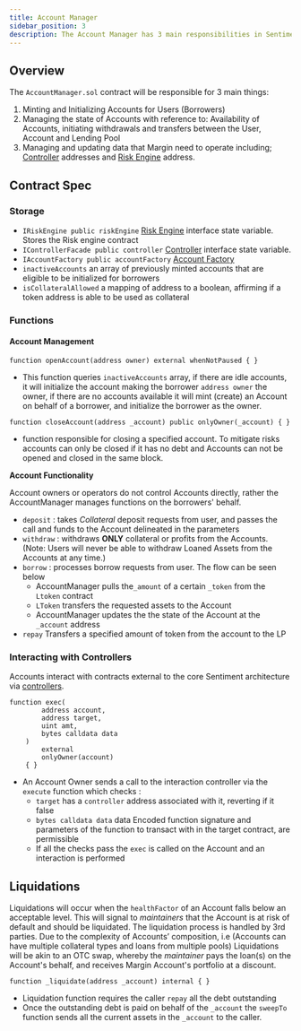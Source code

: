 ```yaml
---
title: Account Manager
sidebar_position: 3
description: The Account Manager has 3 main responsibilities in Sentiment
---
```


## **Overview**

The `AccountManager.sol` contract will be responsible for 3 main things:

1. Minting and Initializing Accounts for Users (Borrowers)
2. Managing the state of Accounts with reference to: Availability of Accounts, initiating withdrawals and transfers between the User, Account and Lending Pool
3. Managing and updating data that Margin need to operate including; [Controller](../controllers/controller.md) addresses and [Risk Engine](riskEngine.md) address.

## Contract Spec

### Storage

- `IRiskEngine public riskEngine` [Risk Engine](riskEngine.md) interface state variable. Stores the Risk engine contract
- `IControllerFacade public controller` [Controller](../controllers/controller.md) interface state variable.
- `IAccountFactory public accountFactory` [Account Factory](accountFactory.md)
- `inactiveAccounts` an array of previously minted accounts that are eligible to be initialized for borrowers
- `isCollateralAllowed` a mapping of address to a boolean, affirming if a token address is able to be used as collateral

### Functions

#### Account Management

```solidity
function openAccount(address owner) external whenNotPaused { }
```

- This function queries `inactiveAccounts` array, if there are idle accounts, it will initialize the account making the borrower `address owner` the owner, if there are no accounts available it will mint (create) an Account on behalf of a borrower, and initialize the borrower as the owner.

```solidity
function closeAccount(address _account) public onlyOwner(_account) { }
```

- function responsible for closing a specified account. To mitigate risks accounts can only be closed if it has no debt and Accounts can not be opened and closed in the same block.

**Account Functionality**

Account owners or operators do not control Accounts directly, rather the AccountManager manages functions on the borrowers' behalf.

- `deposit` : takes _Collateral_ deposit requests from user, and passes the call and funds to the Account delineated in the parameters
- `withdraw` : withdraws **ONLY** collateral or profits from the Accounts. (Note: Users will never be able to withdraw Loaned Assets from the Accounts at any time.)
- `borrow` : processes borrow requests from user. The flow can be seen below
  - AccountManager pulls the`_amount` of a certain `_token` from the `Ltoken` contract
  - `LToken` transfers the requested assets to the Account
  - AccountManager updates the the state of the Account at the `_account` address
- `repay` Transfers a specified amount of token from the account to the LP

### Interacting with Controllers

Accounts interact with contracts external to the core Sentiment architecture via [controllers](../controllers/controller.md).

```solidity
function exec(
        address account,
        address target,
        uint amt,
        bytes calldata data
    )
        external
        onlyOwner(account)
    { }
```

- An Account Owner sends a call to the interaction controller via the `execute` function which checks :
  - `target` has a `controller` address associated with it, reverting if it false
  - `bytes calldata data` data Encoded function signature and parameters of the function to transact with in the target contract, are permissible
  - If all the checks pass the `exec` is called on the Account and an interaction is performed

## Liquidations

Liquidations will occur when the `healthFactor` of an Account falls below an acceptable level. This will signal to _maintainers_ that the Account is at risk of default and should be liquidated. The liquidation process is handled by 3rd parties. Due to the complexity of Accounts’ composition, i.e (Accounts can have multiple collateral types and loans from multiple pools) Liquidations will be akin to an OTC swap, whereby the _maintainer_ pays the loan(s) on the Account's behalf, and receives Margin Account's portfolio at a discount.

```solidity
function _liquidate(address _account) internal { }
```

- Liquidation function requires the caller `repay` all the debt outstanding
- Once the outstanding debt is paid on behalf of the `_account` the `sweepTo` function sends all the current assets in the `_account` to the caller.
